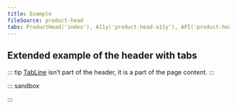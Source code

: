 ```yaml
---
title: Example
fileSource: product-head
tabs: ProductHead('index'), A11y('product-head-a11y'), API('product-head-api'), Example('product-head-code'), Changelog('product-head-changelog')
---
```


## Extended example of the header with tabs

::: tip
[TabLine](/components/tab-line/) isn’t part of the header, it is a part of the page content.
:::

::: sandbox

<script lang="tsx">
import React from 'react';
import { Text } from '@semcore/ui/typography';
import Link from '@semcore/ui/link';
import Button from '@semcore/ui/button';
import Tooltip from '@semcore/ui/tooltip';
import ChevronDownM from '@semcore/ui/icon/ChevronDown/m';
import ChatM from '@semcore/ui/icon/Chat/m';
import BookM from '@semcore/ui/icon/Book/m';
import MathPlusM from '@semcore/ui/icon/MathPlus/m';
import SettingsM from '@semcore/ui/icon/Settings/m';
import InfoM from '@semcore/ui/icon/Info/m';
import Breadcrumbs from '@semcore/ui/breadcrumbs';
import TabLine from '@semcore/ui/tab-line';
import Select from '@semcore/ui/select';

import Header, { Info, Title } from '@semcore/ui/product-head';

const Demo = () => {
  return (
    <>
      <Header mx={6}>
        <Header.Row>
          <Breadcrumbs>
            <Breadcrumbs.Item href='#'>Dashboard</Breadcrumbs.Item>
            <Breadcrumbs.Item href='#'>Projects</Breadcrumbs.Item>
            <Breadcrumbs.Item href='#' active>
              Project Name
            </Breadcrumbs.Item>
          </Breadcrumbs>

          <Header.Links>
            <Link>
              <Link.Addon>
                <BookM />
              </Link.Addon>
              <Link.Text>User manual</Link.Text>
            </Link>
            <Link>
              <Link.Addon>
                <ChatM />
              </Link.Addon>
              <Link.Text>Send feedback</Link.Text>
            </Link>
          </Header.Links>
        </Header.Row>

        <Header.Row>
          <Title toolName='Tool Name for:'>
            <Text color='gray-500' noWrap>
              Domain.com
            </Text>
          </Title>

          <Header.Buttons>
            <Button use='primary'>
              <Button.Addon>
                <MathPlusM />
              </Button.Addon>
              <Button.Text>Add Project</Button.Text>
            </Button>
            <Button>
              <Button.Addon>
                <SettingsM />
              </Button.Addon>
              <Button.Text>Settings</Button.Text>
            </Button>
          </Header.Buttons>
        </Header.Row>

        <Header.Row>
          <Info>
            <Info.Item label='Location:'>
              <Select value={['us']} placeholder='Select an option, sir 🧐' m='auto'>
                <Select.Trigger tag={Link}>
                  United States
                  <Link.Addon tag={ChevronDownM} />
                </Select.Trigger>
                <Select.Popper>
                  <Select.Option value='us'>United States</Select.Option>
                  <Select.Option value='ch'>China</Select.Option>
                  <Select.Option value='jp'>Japan</Select.Option>
                  <Select.Option value='gr'>Germany</Select.Option>
                  <Select.Option value='uk'>United Kingdom</Select.Option>
                  <Select.Option value='in'>India</Select.Option>
                  <Select.Option value='fr'>France</Select.Option>
                  <Select.Option value='it'>Italy</Select.Option>
                </Select.Popper>
              </Select>
            </Info.Item>
            <Info.Item label='Device:'>
              <Select value={['desktop']} placeholder='Select an option, sir 🧐' m='auto'>
                <Select.Trigger tag={Link}>
                  Desktop
                  <Link.Addon tag={ChevronDownM} />
                </Select.Trigger>
                <Select.Popper>
                  <Select.Option value='desktop'>Desktop</Select.Option>
                  <Select.Option value='mobile'>Mobile</Select.Option>
                </Select.Popper>
              </Select>
            </Info.Item>
            <Info.Item label='Data:'>
              Fresh
              <Tooltip
                title='Some more details why data is fresh 🌚'
                style={{ display: 'inline-flex' }}
              >
                <InfoM ml={1} color='gray-300' cursor='help' />
              </Tooltip>
            </Info.Item>
            <Info.Item>
              <Info.Item.Label>Last update:</Info.Item.Label>1 hour ago
            </Info.Item>
          </Info>
        </Header.Row>
      </Header>

      <TabLine defaultValue='overview' px={6} size='l'>
        <TabLine.Item value='overview'>Overview</TabLine.Item>
        <TabLine.Item value='issues'>Issues</TabLine.Item>
        <TabLine.Item value='linked_in'>LinkedIn</TabLine.Item>
      </TabLine>
    </>
  );
};
</script>

:::
